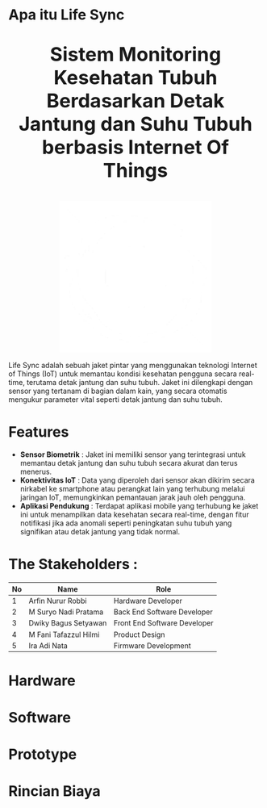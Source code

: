 # Apa itu Life Sync
<p align="center" style="font-size:38px"><strong>Sistem Monitoring Kesehatan Tubuh Berdasarkan Detak Jantung dan Suhu Tubuh berbasis Internet Of Things</strong></p>

<p align="center">
  <img src="https://github.com/suryoknadi/life-sync/raw/main/Assets/Devour.jpg" alt="Devour Image" width="300"/>
</p>

Life Sync adalah  sebuah jaket pintar yang menggunakan teknologi Internet of Things (IoT) untuk memantau kondisi kesehatan pengguna secara real-time, terutama detak jantung dan suhu tubuh. Jaket ini dilengkapi dengan sensor yang tertanam di bagian dalam kain, yang secara otomatis mengukur parameter vital seperti detak jantung dan suhu tubuh.

# Features
- **Sensor Biometrik** : Jaket ini memiliki sensor yang terintegrasi untuk memantau detak jantung dan suhu tubuh secara akurat dan terus menerus.
- **Konektivitas IoT** : Data yang diperoleh dari sensor akan dikirim secara nirkabel ke smartphone atau perangkat lain yang terhubung melalui jaringan IoT, memungkinkan pemantauan jarak jauh oleh pengguna.
- **Aplikasi Pendukung** : Terdapat aplikasi mobile yang terhubung ke jaket ini untuk menampilkan data kesehatan secara real-time, dengan fitur notifikasi jika ada anomali seperti peningkatan suhu tubuh yang signifikan atau detak jantung yang tidak normal.

# The Stakeholders :
| **No**       | **Name**  | **Role**      |
|------------|------|-----------------|
| 1      | Arfin Nurur Robbi   | Hardware Developer       |
| 2        | M Suryo Nadi Pratama   | Back End Software Developer        |
| 3    | Dwiky Bagus Setyawan   | Front End Software Developer       |
| 4 | M Fani Tafazzul Hilmi | Product Design |
|5 | Ira Adi Nata | Firmware Development |

# Hardware

# Software

# Prototype

# Rincian Biaya
